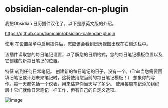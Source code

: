# obsidian-calendar-cn-plugin
我把Obsidian 日历插件汉化了，以下是原英文版的介绍。

https://github.com/liamcain/obsidian-calendar-plugin

使用
在设置菜单中启用插件后，您应该会看到日历视图出现在右侧边栏中。

该插件读取您的每日笔记设置，以了解您的日期格式，您的每日笔记模板位置以及它创建的新每日笔记的位置。

特征
转到任何日常笔记。
创建新的每日笔记的日子，没有一个。(This当您需要回填旧笔记或计划未来笔记时，这将使用您当前的每日笔记模板！）
想象你的写作。每一天都包括一个仪表，用来估算你当天写了多少。
使用每周笔记添加组织层！它们就像日常笔记一样工作，但有自己的自定义选项。


![image](https://github.com/user-attachments/assets/82bf3e15-bddf-449a-ac6c-cddc40f1a71e)
